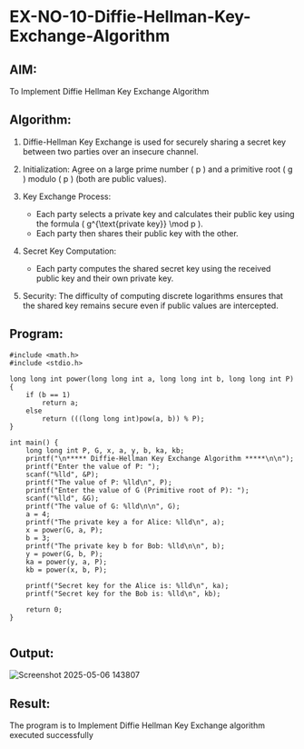# EX-NO-10-Diffie-Hellman-Key-Exchange-Algorithm

## AIM:
To Implement Diffie Hellman Key Exchange Algorithm 

## Algorithm:

1. Diffie-Hellman Key Exchange is used for securely sharing a secret key between two parties over an insecure channel.

2. Initialization: Agree on a large prime number \( p \) and a primitive root \( g \) modulo \( p \) (both are public values).

3. Key Exchange Process: 
   - Each party selects a private key and calculates their public key using the formula \( g^{\text{private key}} \mod p \).
   - Each party then shares their public key with the other.

4. Secret Key Computation: 
   - Each party computes the shared secret key using the received public key and their own private key.

5. Security: The difficulty of computing discrete logarithms ensures that the shared key remains secure even if public values are intercepted.

## Program:
```
#include <math.h>
#include <stdio.h>

long long int power(long long int a, long long int b, long long int P) {
    if (b == 1)
        return a;
    else
        return (((long long int)pow(a, b)) % P);
}

int main() {
    long long int P, G, x, a, y, b, ka, kb;
    printf("\n***** Diffie-Hellman Key Exchange Algorithm *****\n\n");
    printf("Enter the value of P: ");
    scanf("%lld", &P);
    printf("The value of P: %lld\n", P);
    printf("Enter the value of G (Primitive root of P): ");
    scanf("%lld", &G); 
    printf("The value of G: %lld\n\n", G);
    a = 4;
    printf("The private key a for Alice: %lld\n", a);
    x = power(G, a, P); 
    b = 3; 
    printf("The private key b for Bob: %lld\n\n", b);
    y = power(G, b, P);
    ka = power(y, a, P); 
    kb = power(x, b, P); 

    printf("Secret key for the Alice is: %lld\n", ka);
    printf("Secret key for the Bob is: %lld\n", kb);

    return 0;
}


```



## Output:
![Screenshot 2025-05-06 143807](https://github.com/user-attachments/assets/3ab24bb3-0425-48c5-b659-9a4cd6ae5212)




## Result:
  The program is to Implement Diffie Hellman Key Exchange algorithm executed successfully

